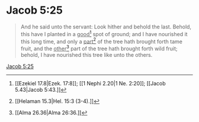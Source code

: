 # Jacob 5:25

> And he said unto the servant: Look hither and behold the last. Behold, this have I planted in a <u>good</u>[^a] spot of ground; and I have nourished it this long time, and only a <u>part</u>[^b] of the tree hath brought forth tame fruit, and the <u>other</u>[^c] part of the tree hath brought forth wild fruit; behold, I have nourished this tree like unto the others.

[Jacob 5:25](https://www.churchofjesuschrist.org/study/scriptures/bofm/jacob/5?lang=eng&id=p25#p25)


[^a]: [[Ezekiel 17.8|Ezek. 17:8]]; [[1 Nephi 2.20|1 Ne. 2:20]]; [[Jacob 5.43|Jacob 5:43.]]
[^b]: [[Helaman 15.3|Hel. 15:3 (3-4).]]
[^c]: [[Alma 26.36|Alma 26:36.]]
